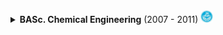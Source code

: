 <details>
  <summary>
  <strong>BASc. Chemical Engineering</strong> (2007 - 2011) <img src="./assets/img_files/institutes/UoT.jpg" width="20">
  </summary>

  > [University of Tehran](https://ut.ac.ir/en)
  >   
  > **Project**    
  >> Simulation and cost evaluation of hot section of BIPC olefin plant, with [Dr. Nasim Tahouni](https://scholar.google.com/citations?user=jWEhjFcAAAAJ&hl=en)
  >
  > **Project Goal**
  >> Used **Aspen Hysys** and **Aspen Plus** to evaluate **retrofitting** of industrial scale **petroleum refinery** complex by producing process flow diagram (**PFD**), piping/process & instrumentation diagram (**P&ID**), **cost** and **utility**, pinch and exergy.      
  > 
  > **Tasks Performed**       
  >> - Simulated existing and proposed **process configurations using Aspen HYSYS and Aspen Plus**, focusing on optimizing reactor and separation systems for olefin recovery.      
  >> - Developed and **documented detailed Process Flow Diagrams (PFDs) and Piping & Instrumentation Diagrams (P&IDs)** to map unit operations, control loops, and equipment connectivity.
  >> - Performed **equipment sizing and specification** for heat exchangers, reactors, compressors, and distillation columns based on simulated operating conditions.
  >> - Conducted **cost estimation and utility analysis** (CAPEX and OPEX) to support retrofitting and procurement decisions.
  >> - Applied **pinch analysis and exergy analysis** to evaluate and enhance energy integration and thermodynamic efficiency across the system.
  >> - Assessed **retrofitting feasibility** by integrating performance data, economic viability, and process safety considerations.    
  >      
  > **Skills**
  >> Aspen HYSYS · Aspen Plus · Aspen Dynamics · Chemical Engineering · Process Simulation · Cost-Benefit Analysis · Exergy                               
  > ---        
  
</details>    